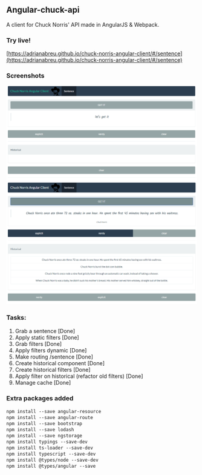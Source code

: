 ## Angular-chuck-api

A client for Chuck Norris' API made in AngularJS & Webpack.

### Try live!

[https://adrianabreu.github.io/chuck-norris-angular-client/#/sentence](https://adrianabreu.github.io/chuck-norris-angular-client/#/sentence)

### Screenshots

![Index](assets/1.PNG)
![Querying](assets/2.PNG)

### Tasks:

1. Grab a sentence [Done]
2. Apply static filters [Done] 
3. Grab filters [Done]
4. Apply filters dynamic [Done]
5. Make routing /sentence [Done]
6. Create historical component [Done]
7. Create historical filters [Done]
8. Apply filter on historical (refactor old filters) [Done]
9. Manage cache [Done]


### Extra packages added

```
npm install --save angular-resource
npm install --save angular-route
npm install --save bootstrap 
npm install --save lodash
npm install --save ngstorage
npm install typings --save-dev
npm install ts-loader --save-dev
npm install typescript --save-dev
npm install @types/node --save-dev
npm install @types/angular --save
```